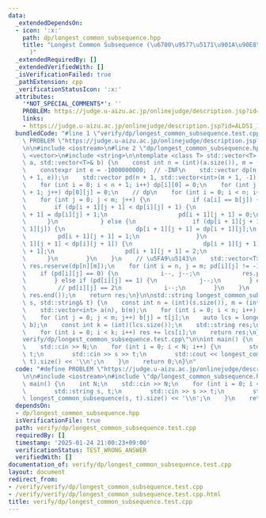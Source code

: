```yaml
---
data:
  _extendedDependsOn:
  - icon: ':x:'
    path: dp/longest_common_subsequence.hpp
    title: "Longest Common Subsequence (\u6700\u9577\u5171\u901A\u90E8\u5206\u5217\
      )"
  _extendedRequiredBy: []
  _extendedVerifiedWith: []
  _isVerificationFailed: true
  _pathExtension: cpp
  _verificationStatusIcon: ':x:'
  attributes:
    '*NOT_SPECIAL_COMMENTS*': ''
    PROBLEM: https://judge.u-aizu.ac.jp/onlinejudge/description.jsp?id=ALDS1_10_C
    links:
    - https://judge.u-aizu.ac.jp/onlinejudge/description.jsp?id=ALDS1_10_C
  bundledCode: "#line 1 \"verify/dp/longest_common_subsequence.test.cpp\"\n#define\
    \ PROBLEM \"https://judge.u-aizu.ac.jp/onlinejudge/description.jsp?id=ALDS1_10_C\"\
    \n\n#include <iostream>\n#line 2 \"dp/longest_common_subsequence.hpp\"\n\n#include\
    \ <vector>\n#include <string>\n\ntemplate <class T> std::vector<T> longest_common_subsequence(std::vector<T>&\
    \ a, std::vector<T>& b) {\n    const int n = (int)(a.size()), m = (int)(b.size());\n\
    \    constexpr int e = -1000000000;  // -INF\n    std::vector dp(n + 1, std::vector<int>(m\
    \ + 1, e));\n    std::vector pd(n + 1, std::vector<int>(m + 1, -1));\n    // initialize\n\
    \    for (int i = 0; i < n + 1; i++) dp[i][0] = 0;\n    for (int j = 0; j < m\
    \ + 1; j++) dp[0][j] = 0;\n    // dp\n    for (int i = 0; i < n; i++) {\n    \
    \    for (int j = 0; j < m; j++) {\n            if (a[i] == b[j]) {\n        \
    \        if (dp[i + 1][j + 1] < dp[i][j] + 1) {\n                    dp[i + 1][j\
    \ + 1] = dp[i][j] + 1;\n                    pd[i + 1][j + 1] = 0;\n          \
    \      }\n            } else {\n                if (dp[i + 1][j + 1] < dp[i +\
    \ 1][j]) {\n                    dp[i + 1][j + 1] = dp[i + 1][j];\n           \
    \         pd[i + 1][j + 1] = 1;\n                }\n                if (dp[i +\
    \ 1][j + 1] < dp[i][j + 1]) {\n                    dp[i + 1][j + 1] = dp[i][j\
    \ + 1];\n                    pd[i + 1][j + 1] = 2;\n                }\n      \
    \      }\n        }\n    }\n    // \u5FA9\u5143\n    std::vector<T> res;\n   \
    \ res.reserve(dp[n][m]);\n    for (int i = n, j = m; pd[i][j] != -1;) {\n    \
    \    if (pd[i][j] == 0) {\n            i--, j--;\n            res.push_back(a[i]);\n\
    \        } else if (pd[i][j] == 1) {\n            j--;\n        } else {\n   \
    \         // pd[i][j] == 2\n            i--;\n        }\n    }\n    std::reverse(res.begin(),\
    \ res.end());\n    return res;\n}\n\nstd::string longest_common_subsequence(std::string&\
    \ s, std::string& t) {\n    const int n = (int)(s.size()), m = (int)(t.size());\n\
    \    std::vector<int> a(n), b(m);\n    for (int i = 0; i < n; i++) a[i] = s[i];\n\
    \    for (int j = 0; j < m; j++) b[j] = t[j];\n    auto lcs = longest_common_subsequence(a,\
    \ b);\n    const int k = (int)(lcs.size());\n    std::string res;\n    res.reserve(k);\n\
    \    for (int i = 0; i < k; i++) res += lcs[i];\n    return res;\n}\n#line 5 \"\
    verify/dp/longest_common_subsequence.test.cpp\"\n\nint main() {\n    int N;\n\
    \    std::cin >> N;\n    for (int i = 0; i < N; i++) {\n        std::string s,\
    \ t;\n        std::cin >> s >> t;\n        std::cout << longest_common_subsequence(s,\
    \ t).size() << '\\n';\n    }\n    return 0;\n}\n"
  code: "#define PROBLEM \"https://judge.u-aizu.ac.jp/onlinejudge/description.jsp?id=ALDS1_10_C\"\
    \n\n#include <iostream>\n#include \"dp/longest_common_subsequence.hpp\"\n\nint\
    \ main() {\n    int N;\n    std::cin >> N;\n    for (int i = 0; i < N; i++) {\n\
    \        std::string s, t;\n        std::cin >> s >> t;\n        std::cout <<\
    \ longest_common_subsequence(s, t).size() << '\\n';\n    }\n    return 0;\n}"
  dependsOn:
  - dp/longest_common_subsequence.hpp
  isVerificationFile: true
  path: verify/dp/longest_common_subsequence.test.cpp
  requiredBy: []
  timestamp: '2025-01-24 21:00:23+09:00'
  verificationStatus: TEST_WRONG_ANSWER
  verifiedWith: []
documentation_of: verify/dp/longest_common_subsequence.test.cpp
layout: document
redirect_from:
- /verify/verify/dp/longest_common_subsequence.test.cpp
- /verify/verify/dp/longest_common_subsequence.test.cpp.html
title: verify/dp/longest_common_subsequence.test.cpp
---
```

